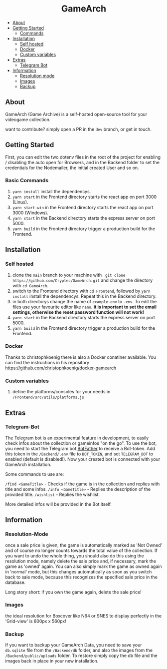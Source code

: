 <center><h1>Game<b>Arch</b></h2></center>

<!-- MarkdownTOC autolink="true" -->
- [About](#About)
- [Getting Started](#Getting-Started)
  - [Commands](#Basic-Commands)
- [Installation](#Getting-Started)
  - [Self hosted](#Self-hosted)
  - [Docker](#Docker)
  - [Custom variables](#Self-hosted)
- [Extras](#Extras)
  - [Telegram Bot](#Telegram-Bot)
- [Information](#Information)
  - [Resolution mode](#Resolution-Mode)
  - [Images](#Images)
  - [Backup](#Backup)
<!-- /MarkdownTOC -->
## About

GameArch (Game Archive) is a self-hosted open-source tool for your videogame collection. 


want to contribute? simply open a PR in the ```dev``` branch, or get in touch. 

## Getting Started

First, you can edit the two dotenv files in the root of the project for enabling / disabling the auto open for Browsers, and in the Backend folder to set the credentials for the Nodemailer, the initial created User and so on.

### Basic Commands
1. `yarn install` install the dependencys.
2. `yarn start` in the Frontend directory starts the react app on port 3000 (Linux).
3. `yarn start-win` in the Frontend directory starts the react app on port 3000 (Windows).
4. `yarn start` in the Backend directory starts the express server on port 5000.
5. `yarn build` in the Frontend directory trigger a production build for the Frontend.

## Installation

### Self hosted
1. clone the `main` branch to your machine with ` git clone   https://github.com/Cryptec/GameArch.git` and change the directory with `cd GameArch`.
2. switch to the Frontend directory with `cd Frontend`, followed by `yarn install` install the dependencys. Repeat this in the Backend directory.
3. in both directorys change the name of `example.env` to `.env`. To edit the files use your favourite editor like <code>nano</code>. <b>it is important to set the email settings, otherwise the reset password function will not work!</b>
4. `yarn start` in the Backend directory starts the express server on port 5000.
5. `yarn build` in the Frontend directory trigger a production build for the Frontend.

### Docker

Thanks to christophkoenig there is also a Docker conatiner available. You can find the instructions in his 
repository <https://github.com/christophkoenig/docker-gamearch>

### Custom variables
1. define the platforms/consoles for your needs in   `/Frontend/src/utils/platforms.js`

## Extras

### Telegram-Bot

The Telegram bot is an experimental feature in development, to easily check infos about the collection or gameinfos "on the go".
To use the bot, you need to start the Telegram bot [BotFather](https://telegram.me/BotFather) to receive a Bot-token.
Add this token in the `/Backend/.env` file to `BOT_TOKEN`, and set `TELEGRAM_BOT` to enabled (default is disabled!). Now your created bot is connected with your GameArch installation.

Some commands to use are: 

`/find <GameTitle>` - Checks if the game is in the collection and replies with title and some infos.
`/info <GameTitle>` - Replies the description of the provided title.
`/wishlist` - Replies the wishlist.

More detailed infos will be provided in the Bot itself.

## Information

### Resolution-Mode

once a sale price is given, the game is automatically marked as 'Not Owned' and of course no longer counts towards the total value of the collection. If you want to undo the whole thing, you should also do this using the resolution mode, namely delete the sale price and, if necessary, mark the game as 'owned' again. You can also simply mark the game as owned again in 'normal' mode, but this changes automatically as soon as you switch back to sale mode, because this recognizes the specified sale price in the database.

Long story short: if you own the game again, delete the sale price!

### Images

the ideal resolution for Boxcover like N64 or SNES to display perfectly in the 'Grid-view' is 800px x 560px!

### Backup

If you want to backup your GameArch Data, you need to save your `db.sqlite` file from the `/Backend/db` folder, and also the images from the `/Backend/public/uploads` folder. 
To restore simply copy the db file and the images back in place in your new installation.
